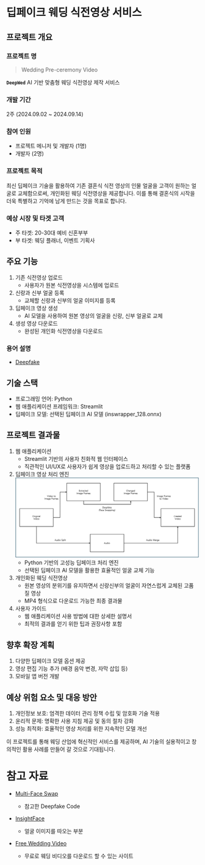 # 딥페이크 웨딩 식전영상 서비스

## 프로젝트 개요

### 프로젝트 명

> Wedding Pre-ceremony Video

__`DeepWed`__ AI 기반 맞춤형 웨딩 식전영상 제작 서비스

### 개발 기간

2주 (2024.09.02 ~ 2024.09.14)

### 참여 인원

- 프로젝트 메니저 및 개발자 (1명)
- 개발자 (2명)

### 프로젝트 목적

최신 딥페이크 기술을 활용하여 기존 결혼식 식전 영상의 인물 얼굴을 고객이 원하는 얼굴로 교체함으로써, 개인화된 웨딩 식전영상을 제공합니다. 이를 통해 결혼식의 시작을 더욱 특별하고 기억에 남게 만드는 것을 목표로 합니다.

### 예상 시장 및 타겟 고객

- 주 타겟: 20-30대 예비 신혼부부
- 부 타겟: 웨딩 플래너, 이벤트 기획사

## 주요 기능

1. 기존 식전영상 업로드
    - 사용자가 원본 식전영상을 시스템에 업로드
2. 신랑과 신부 얼굴 등록
    - 교체할 신랑과 신부의 얼굴 이미지를 등록
3. 딥페이크 영상 생성
    - AI 모델을 사용하여 원본 영상의 얼굴을 신랑, 신부 얼굴로 교체
4. 생성 영상 다운로드
    - 완성된 개인화 식전영상을 다운로드

### 용어 설명
- [Deepfake](../../wiki/What-is-Deepfake)


## 기술 스택

- 프로그래밍 언어: Python
- 웹 애플리케이션 프레임워크: Streamlit
- 딥페이크 모델: 선택된 딥페이크 AI 모델 (inswrapper_128.onnx)

## 프로젝트 결과물

1. 웹 애플리케이션
    - Streamlit 기반의 사용자 친화적 웹 인터페이스
    - 직관적인 UI/UX로 사용자가 쉽게 영상을 업로드하고 처리할 수 있는 플랫폼
2. 딥페이크 영상 처리 엔진
![alt text](README_Image/flow.png)
    - Python 기반의 고성능 딥페이크 처리 엔진
    - 선택된 딥페이크 AI 모델을 활용한 효율적인 얼굴 교체 기능
3. 개인화된 웨딩 식전영상
    - 원본 영상의 분위기를 유지하면서 신랑신부의 얼굴이 자연스럽게 교체된 고품질 영상
    - MP4 형식으로 다운로드 가능한 최종 결과물
4. 사용자 가이드
    - 웹 애플리케이션 사용 방법에 대한 상세한 설명서
    - 최적의 결과를 얻기 위한 팁과 권장사항 포함

## 향후 확장 계획

1. 다양한 딥페이크 모델 옵션 제공
2. 영상 편집 기능 추가 (배경 음악 변경, 자막 삽입 등)
3. 모바일 앱 버전 개발

## 예상 위험 요소 및 대응 방안

1. 개인정보 보호: 엄격한 데이터 관리 정책 수립 및 암호화 기술 적용
2. 윤리적 문제: 명확한 사용 지침 제공 및 동의 절차 강화
3. 성능 최적화: 효율적인 영상 처리를 위한 지속적인 모델 개선

이 프로젝트를 통해 웨딩 산업에 혁신적인 서비스를 제공하며, AI 기술의 실용적이고 창의적인 활용 사례를 만들어 갈 것으로 기대됩니다.

# 참고 자료
- [Multi-Face Swap](https://github.com/xaviviro/refacer)
    - 참고한 Deepfake Code

- [InsightFace](https://github.com/deepinsight/insightface)
    - 얼굴 이미지를 따오는 부분

- [Free Wedding Video](https://pixabay.com/ko/videos/search/wedding/)
    - 무료로 웨딩 비디오를 다운로드 할 수 있는 사이트
